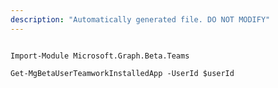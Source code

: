 ```yaml
---
description: "Automatically generated file. DO NOT MODIFY"
---
```


```powershellv2

Import-Module Microsoft.Graph.Beta.Teams

Get-MgBetaUserTeamworkInstalledApp -UserId $userId

```
